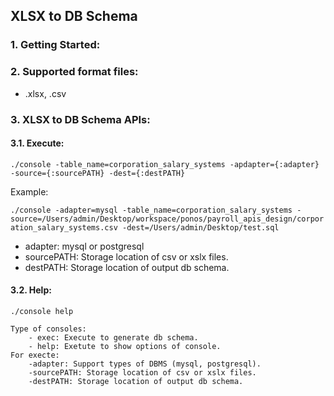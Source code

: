 ## XLSX to DB Schema

### 1. Getting Started:

### 2. Supported format files:

- .xlsx, .csv

### 3. XLSX to DB Schema APIs:

#### 3.1. Execute:

`
./console -table_name=corporation_salary_systems -apdapter={:adapter} -source={:sourcePATH} -dest={:destPATH}
`

Example:

`
./console -adapter=mysql -table_name=corporation_salary_systems -source=/Users/admin/Desktop/workspace/ponos/payroll_apis_design/corporation_salary_systems.csv -dest=/Users/admin/Desktop/test.sql
`

- adapter: mysql or postgresql
- sourcePATH: Storage location of csv or xslx files.
- destPATH: Storage location of output db schema.

#### 3.2. Help:

`
./console help
`

```
Type of consoles:
    - exec: Execute to generate db schema.
    - help: Exetute to show options of console.
For execte:
    -adapter: Support types of DBMS (mysql, postgresql).
    -sourcePATH: Storage location of csv or xslx files.
    -destPATH: Storage location of output db schema.
```
